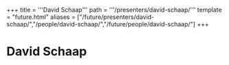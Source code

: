 +++
title = '''David Schaap'''
path = '''/presenters/david-schaap/'''
template = "future.html"
aliases = ["/future/presenters/david-schaap/","/people/david-schaap/","/future/people/david-schaap/"]
+++

<h1>David Schaap</h1>


